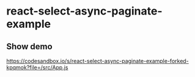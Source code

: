 # react-select-async-paginate-example

## Show demo
https://codesandbox.io/s/react-select-async-paginate-example-forked-kpqmok?file=/src/App.js
